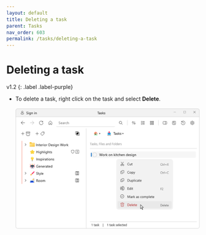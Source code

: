 ```yaml
---
layout: default
title: Deleting a task
parent: Tasks
nav_order: 603
permalink: /tasks/deleting-a-task
---
```


# Deleting a task
v1.2
{: .label .label-purple}

- To delete a task, right click on the task and select **Delete**.<br/><br/>![Deleting a task](../img/v1.2-PNG-Deleting-a-Task.png)